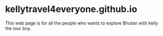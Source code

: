 # kellytravel4everyone.github.io
This web page is for all the people who wants to explore Bhutan with kelly the tour boy. 

